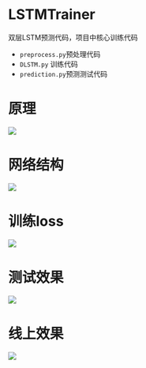 # LSTMTrainer

双层LSTM预测代码，项目中核心训练代码

* `preprocess.py`预处理代码
* `DLSTM.py` 训练代码
* `prediction.py`预测测试代码

# 原理

![](https://res.cloudinary.com/djhkiiiap/image/upload/v1562573502/%E5%BE%AE%E4%BF%A1%E6%88%AA%E5%9B%BE_20190708161129.png)

# 网络结构
![](https://res.cloudinary.com/djhkiiiap/image/upload/v1562573455/%E5%9B%BE%E7%89%873.png)

# 训练loss
![](https://res.cloudinary.com/djhkiiiap/image/upload/v1562573455/%E5%9B%BE%E7%89%874.png)

# 测试效果
![](https://res.cloudinary.com/djhkiiiap/image/upload/v1562573454/%E5%9B%BE%E7%89%872.gif)

# 线上效果

![](https://res.cloudinary.com/djhkiiiap/image/upload/v1562573858/%E5%BE%AE%E4%BF%A1%E6%88%AA%E5%9B%BE_20190708161722.png)